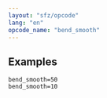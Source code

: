 ```yaml
---
layout: "sfz/opcode"
lang: "en"
opcode_name: "bend_smooth"
---
```

## Examples

```
bend_smooth=50
bend_smooth=10
```

